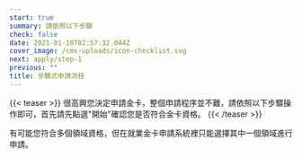 ```yaml
---
start: true
summary: 請依照以下步驟
check: false
date: 2021-01-18T02:57:32.044Z
cover_image: /cms-uploads/icon-checklist.svg
next: apply/step-1
previous: ""
title: 步驟式申請流程
---
```

{{< teaser >}}
很高興您決定申請金卡，整個申請程序並不難，請依照以下步驟操作即可，首先請先點選"開始"確認您是否符合金卡資格。
{{< /teaser >}}

有可能您符合多個領域資格，但在就業金卡申請系統裡只能選擇其中一個領域進行申請。